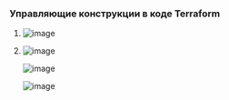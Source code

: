 ### Управляющие конструкции в коде Terraform

1. ![image](https://user-images.githubusercontent.com/42189764/233853248-ab54b527-e48f-4dd6-a9b9-2dce89fa201e.png)

2.  ![image](https://user-images.githubusercontent.com/42189764/233854887-e71e25f5-871b-4f10-9fbb-6a6864d60b53.png)

    ![image](https://user-images.githubusercontent.com/42189764/233854895-683d4ce4-3f72-4b40-838d-9193df42a7bf.png)
    

    ![image](https://user-images.githubusercontent.com/42189764/233854926-31463854-d50a-4c2d-84f5-b7f3461ecb62.png)

